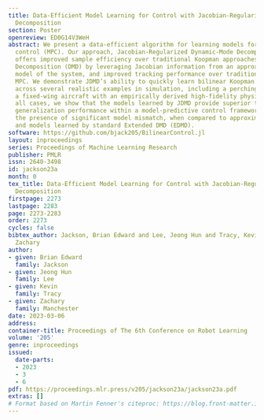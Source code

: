 ```yaml
---
title: Data-Efficient Model Learning for Control with Jacobian-Regularized Dynamic-Mode
  Decomposition
section: Poster
openreview: ED0G14V3WeH
abstract: We present a data-efficient algorithm for learning models for model-predictive
  control (MPC). Our approach, Jacobian-Regularized Dynamic-Mode Decomposition (JDMD),
  offers improved sample efficiency over traditional Koopman approaches based on Dynamic-Mode
  Decomposition (DMD) by leveraging Jacobian information from an approximate prior
  model of the system, and improved tracking performance over traditional model-based
  MPC. We demonstrate JDMD’s ability to quickly learn bilinear Koopman dynamics representations
  across several realistic examples in simulation, including a perching maneuver for
  a fixed-wing aircraft with an empirically derived high-fidelity physics model. In
  all cases, we show that the models learned by JDMD provide superior tracking and
  generalization performance within a model-predictive control framework, even in
  the presence of significant model mismatch, when compared to approximate prior models
  and models learned by standard Extended DMD (EDMD).
software: https://github.com/bjack205/BilinearControl.jl
layout: inproceedings
series: Proceedings of Machine Learning Research
publisher: PMLR
issn: 2640-3498
id: jackson23a
month: 0
tex_title: Data-Efficient Model Learning for Control with Jacobian-Regularized Dynamic-Mode
  Decomposition
firstpage: 2273
lastpage: 2283
page: 2273-2283
order: 2273
cycles: false
bibtex_author: Jackson, Brian Edward and Lee, Jeong Hun and Tracy, Kevin and Manchester,
  Zachary
author:
- given: Brian Edward
  family: Jackson
- given: Jeong Hun
  family: Lee
- given: Kevin
  family: Tracy
- given: Zachary
  family: Manchester
date: 2023-03-06
address:
container-title: Proceedings of The 6th Conference on Robot Learning
volume: '205'
genre: inproceedings
issued:
  date-parts:
  - 2023
  - 3
  - 6
pdf: https://proceedings.mlr.press/v205/jackson23a/jackson23a.pdf
extras: []
# Format based on Martin Fenner's citeproc: https://blog.front-matter.io/posts/citeproc-yaml-for-bibliographies/
---
```

